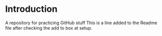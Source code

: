 # Introduction
A repository for practicing GitHub stuff
This is a line added to the Readme file after checking the add to box at setup.
